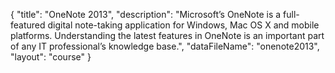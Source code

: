 {
	"title": "OneNote 2013",
	"description": "Microsoft’s OneNote is a full-featured digital note-taking application for Windows, Mac OS X and mobile platforms. Understanding the latest features in OneNote is an important part of any IT professional’s knowledge base.",
	"dataFileName": "onenote2013",
	"layout": "course"
}